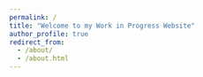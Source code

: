 ```yaml
---
permalink: /
title: "Welcome to my Work in Progress Website"
author_profile: true
redirect_from: 
  - /about/
  - /about.html
---
```

